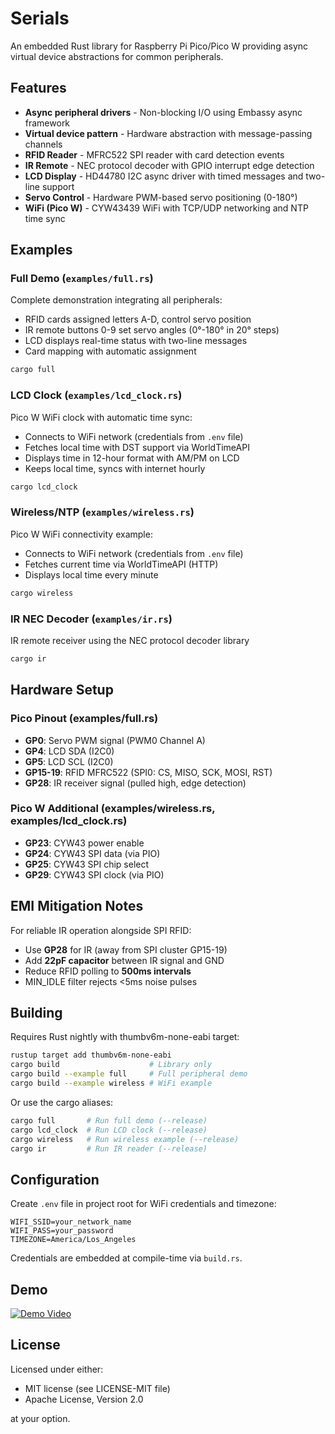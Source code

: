# Serials

An embedded Rust library for Raspberry Pi Pico/Pico W providing async virtual device abstractions for common peripherals.

## Features

- **Async peripheral drivers** - Non-blocking I/O using Embassy async framework
- **Virtual device pattern** - Hardware abstraction with message-passing channels
- **RFID Reader** - MFRC522 SPI reader with card detection events
- **IR Remote** - NEC protocol decoder with GPIO interrupt edge detection
- **LCD Display** - HD44780 I2C async driver with timed messages and two-line support
- **Servo Control** - Hardware PWM-based servo positioning (0-180°)
- **WiFi (Pico W)** - CYW43439 WiFi with TCP/UDP networking and NTP time sync

## Examples

### Full Demo (`examples/full.rs`)

Complete demonstration integrating all peripherals:

- RFID cards assigned letters A-D, control servo position
- IR remote buttons 0-9 set servo angles (0°-180° in 20° steps)
- LCD displays real-time status with two-line messages
- Card mapping with automatic assignment

```bash
cargo full
```

### LCD Clock (`examples/lcd_clock.rs`)

Pico W WiFi clock with automatic time sync:

- Connects to WiFi network (credentials from `.env` file)
- Fetches local time with DST support via WorldTimeAPI
- Displays time in 12-hour format with AM/PM on LCD
- Keeps local time, syncs with internet hourly

```bash
cargo lcd_clock
```

### Wireless/NTP (`examples/wireless.rs`)

Pico W WiFi connectivity example:

- Connects to WiFi network (credentials from `.env` file)
- Fetches current time via WorldTimeAPI (HTTP)
- Displays local time every minute

```bash
cargo wireless
```

### IR NEC Decoder (`examples/ir.rs`)

IR remote receiver using the NEC protocol decoder library

```bash
cargo ir
```

## Hardware Setup

### Pico Pinout (examples/full.rs)

- **GP0**: Servo PWM signal (PWM0 Channel A)
- **GP4**: LCD SDA (I2C0)
- **GP5**: LCD SCL (I2C0)
- **GP15-19**: RFID MFRC522 (SPI0: CS, MISO, SCK, MOSI, RST)
- **GP28**: IR receiver signal (pulled high, edge detection)

### Pico W Additional (examples/wireless.rs, examples/lcd_clock.rs)

- **GP23**: CYW43 power enable
- **GP24**: CYW43 SPI data (via PIO)
- **GP25**: CYW43 SPI chip select
- **GP29**: CYW43 SPI clock (via PIO)

## EMI Mitigation Notes

For reliable IR operation alongside SPI RFID:

- Use **GP28** for IR (away from SPI cluster GP15-19)
- Add **22pF capacitor** between IR signal and GND
- Reduce RFID polling to **500ms intervals**
- MIN_IDLE filter rejects <5ms noise pulses

## Building

Requires Rust nightly with thumbv6m-none-eabi target:

```bash
rustup target add thumbv6m-none-eabi
cargo build                    # Library only
cargo build --example full     # Full peripheral demo
cargo build --example wireless # WiFi example
```

Or use the cargo aliases:

```bash
cargo full       # Run full demo (--release)
cargo lcd_clock  # Run LCD clock (--release)
cargo wireless   # Run wireless example (--release)
cargo ir         # Run IR reader (--release)
```

## Configuration

Create `.env` file in project root for WiFi credentials and timezone:

```env
WIFI_SSID=your_network_name
WIFI_PASS=your_password
TIMEZONE=America/Los_Angeles
```

Credentials are embedded at compile-time via `build.rs`.

## Demo

[![Demo Video](https://img.youtube.com/vi/Rx-7iw-0UeA/0.jpg)](https://youtu.be/Rx-7iw-0UeA)

## License

Licensed under either:

- MIT license (see LICENSE-MIT file)
- Apache License, Version 2.0

at your option.
